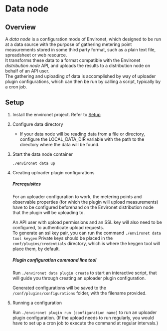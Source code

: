 # Data node

## Overview
A *data node* is a configuration mode of Environet, which designed to be run at a data source with the purpose of gathering metering point measurements stored in some third party format, such as a plain text file, spreadsheet or web resource.  
It transforms these data to a format compatible with the Environet *distribution node* API, and uploads the results to a distribution node on behalf of an API user.  
The gathering and uploading of data is accomplished by way of uploader plugin configurations, which can then be run by calling a script, typically by a cron job.


## Setup

1. Install the environet project. Refer to [Setup](11_setup.md)

2. Configure data directory
   - If your data node will be reading data from a file or directory, configure the LOCAL_DATA_DIR variable with the path to the directory where the data will be found.

3. Start the data node container

   `./environet data up`

4. Creating uploader plugin configurations

   ##### Prerequisites

   For an uploader configuration to work, the metering points and observable properties (for which the plugin will upload measurements) have to be configured beforehand on the Environet distribution node that the plugin will be uploading to.  
   
   An API user with upload permissions and an SSL key will also need to be configured, to authenticate upload requests.  
To generate an ssl key pair, you can run the command `./environet data tool keygen` 
Private keys should be placed in the `conf/plugins/credentials` directory, which is where the keygen tool will place them, by default.
    
   ##### Plugin configuration command line tool
   Run `./environet data plugin create` to start an interactive script, that will guide you through creating an uploader plugin configuration.  
    
   Generated configurations will be saved to the `/conf/plugins/configurations` folder, with the filename provided.

5. Running a configuration

   Run `./environet plugin run [configuration name]` to run an uploader plugin configuration. (If the upload needs to run regularly, you would have to set up a cron job to execute the command at regular intervals.)
